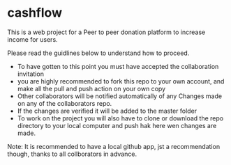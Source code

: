 # cashflow
This is a web project for a Peer to peer donation platform to increase income for users.

Please read the guidlines below to understand how to proceed.

- To have gotten to this point you must have accepted the collaboration invitation
- you are highly recommended to fork this repo to your own account, and make all the pull and push action on your own copy
- Other collaborators will be notified automatically of any Changes made on any of the collaborators repo.
- If the changes are verified it will be added to the master folder
- To work on the project you will also have to clone or download the repo directory to your local computer and push hak here wen changes are made.

Note: It is recommended to have a local github app, jst a recommendation though, thanks to all collborators in advance.
